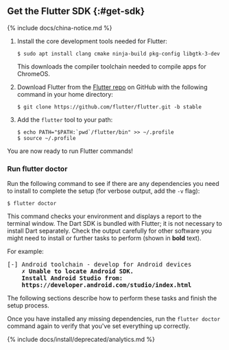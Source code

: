 ## Get the Flutter SDK {:#get-sdk}

{% include docs/china-notice.md %}

 1. Install the core development tools needed for Flutter:

    ```console
    $ sudo apt install clang cmake ninja-build pkg-config libgtk-3-dev
    ```

    This downloads the compiler toolchain needed
    to compile apps for ChromeOS.

 1. Download Flutter from the [Flutter repo][]
    on GitHub with the following command in your home directory:

    ```console
    $ git clone https://github.com/flutter/flutter.git -b stable
    ```

 1. Add the `flutter` tool to your path:

    ```console
    $ echo PATH="$PATH:`pwd`/flutter/bin" >> ~/.profile
    $ source ~/.profile
    ```

You are now ready to run Flutter commands!

### Run flutter doctor

Run the following command to see if there are any dependencies you need to
install to complete the setup (for verbose output, add the `-v` flag):

```console
$ flutter doctor
```

This command checks your environment and displays a report to the terminal
window. The Dart SDK is bundled with Flutter; it is not necessary to install
Dart separately. Check the output carefully for other software you might
need to install or further tasks to perform (shown in **bold** text).

For example:

<pre>
[-] Android toolchain - develop for Android devices
    <strong>✗ Unable to locate Android SDK.
    Install Android Studio from:
    https://developer.android.com/studio/index.html</strong>
</pre>

The following sections describe how to perform these tasks and finish the setup
process.

Once you have installed any missing dependencies, run the `flutter doctor`
command again to verify that you've set everything up correctly.

{% include docs/install/deprecated/analytics.md %}

[Flutter repo]: {{site.repo.flutter}}
